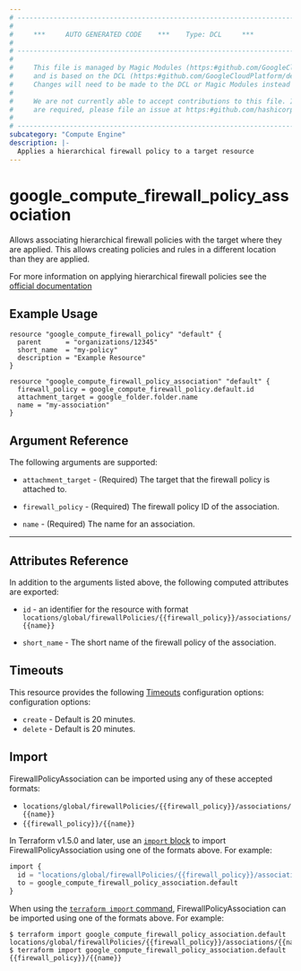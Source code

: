 ```yaml
---
# ----------------------------------------------------------------------------
#
#     ***     AUTO GENERATED CODE    ***    Type: DCL     ***
#
# ----------------------------------------------------------------------------
#
#     This file is managed by Magic Modules (https:#github.com/GoogleCloudPlatform/magic-modules)
#     and is based on the DCL (https:#github.com/GoogleCloudPlatform/declarative-resource-client-library).
#     Changes will need to be made to the DCL or Magic Modules instead of here.
#
#     We are not currently able to accept contributions to this file. If changes
#     are required, please file an issue at https:#github.com/hashicorp/terraform-provider-google/issues/new/choose
#
# ----------------------------------------------------------------------------
subcategory: "Compute Engine"
description: |-
  Applies a hierarchical firewall policy to a target resource
---
```


# google\_compute\_firewall\_policy\_association

Allows associating hierarchical firewall policies with the target where they are applied. This allows creating policies and rules in a different location than they are applied.

For more information on applying hierarchical firewall policies see the [official documentation](https://cloud.google.com/vpc/docs/firewall-policies#managing_hierarchical_firewall_policy_resources)

## Example Usage

```hcl
resource "google_compute_firewall_policy" "default" {
  parent      = "organizations/12345"
  short_name  = "my-policy"
  description = "Example Resource"
}

resource "google_compute_firewall_policy_association" "default" {
  firewall_policy = google_compute_firewall_policy.default.id
  attachment_target = google_folder.folder.name
  name = "my-association"
}
```


## Argument Reference

The following arguments are supported:

* `attachment_target` -
  (Required)
  The target that the firewall policy is attached to.
  
* `firewall_policy` -
  (Required)
  The firewall policy ID of the association.
  
* `name` -
  (Required)
  The name for an association.
  


- - -



## Attributes Reference

In addition to the arguments listed above, the following computed attributes are exported:

* `id` - an identifier for the resource with format `locations/global/firewallPolicies/{{firewall_policy}}/associations/{{name}}`

* `short_name` -
  The short name of the firewall policy of the association.
  
## Timeouts

This resource provides the following
[Timeouts](https://developer.hashicorp.com/terraform/plugin/sdkv2/resources/retries-and-customizable-timeouts) configuration options: configuration options:

- `create` - Default is 20 minutes.
- `delete` - Default is 20 minutes.

## Import

FirewallPolicyAssociation can be imported using any of these accepted formats:

* `locations/global/firewallPolicies/{{firewall_policy}}/associations/{{name}}`
* `{{firewall_policy}}/{{name}}`

In Terraform v1.5.0 and later, use an [`import` block](https://developer.hashicorp.com/terraform/language/import) to import FirewallPolicyAssociation using one of the formats above. For example:

```tf
import {
  id = "locations/global/firewallPolicies/{{firewall_policy}}/associations/{{name}}"
  to = google_compute_firewall_policy_association.default
}
```

When using the [`terraform import` command](https://developer.hashicorp.com/terraform/cli/commands/import), FirewallPolicyAssociation can be imported using one of the formats above. For example:

```
$ terraform import google_compute_firewall_policy_association.default locations/global/firewallPolicies/{{firewall_policy}}/associations/{{name}}
$ terraform import google_compute_firewall_policy_association.default {{firewall_policy}}/{{name}}
```



